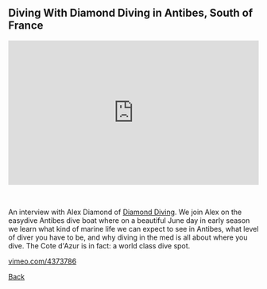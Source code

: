 ## Diving With Diamond Diving in Antibes, South of France

<div style="padding:57.5% 0 0 0;position:relative;"><iframe src="https://player.vimeo.com/video/4373786?autoplay=1&loop=1&title=0&byline=0&portrait=0" style="position:absolute;top:0;left:0;width:100%;height:100%;" frameborder="0" allow="autoplay; fullscreen" allowfullscreen></iframe></div><script src="https://player.vimeo.com/api/player.js"></script>

<div style="height: 32px"></div>

An interview with Alex Diamond of [Diamond Diving](https://www.diamonddiving.fr). We join Alex on the easydive Antibes dive boat where on a beautiful June day in early season we learn what kind of marine life we can expect to see in Antibes, what level of diver you have to be, and why diving in the med is all about where you dive. The Cote d&#039;Azur is in fact: a world class dive spot.

[vimeo.com/4373786](https://vimeo.com/4373786)

[Back](./)

